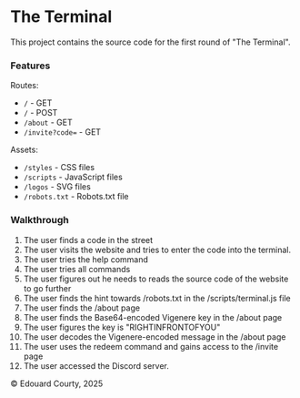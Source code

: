 # The Terminal

This project contains the source code for the first round of "The Terminal". <br />

### Features

Routes:
- `/` - GET
- `/` - POST
- `/about` - GET
- `/invite?code=` - GET

Assets:
- `/styles` - CSS files
- `/scripts` - JavaScript files
- `/logos` - SVG files
- `/robots.txt` - Robots.txt file

### Walkthrough

1. The user finds a code in the street
2. The user visits the website and tries to enter the code into the terminal.
3. The user tries the help command
4. The user tries all commands
5. The user figures out he needs to reads the source code of the website to go further
6. The user finds the hint towards /robots.txt in the /scripts/terminal.js file
7. The user finds the /about page
8. The user finds the Base64-encoded Vigenere key in the /about page
9. The user figures the key is "RIGHTINFRONTOFYOU"
10. The user decodes the Vigenere-encoded message in the /about page
11. The user uses the redeem command and gains access to the /invite page
12. The user accessed the Discord server.

&copy; Edouard Courty, 2025
